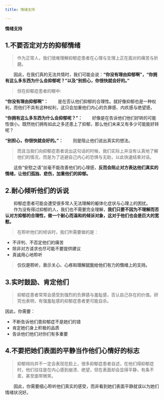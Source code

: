 ```yaml
---
title: 情绪支持

---
```

**情绪支持**

## 1.不要否定对方的抑郁情绪
>作为正常人，我们很难理解抑郁症患者在心理与生理上正在面对的痛苦与折磨。

&ensp;&ensp;&ensp;&ensp;因此，在我们真的无法共情时，我们可能会说：**“你没有理由抑郁啊”，“你拥有这么多东西为什么会抑郁呢？”以及“别担心，你很快就会好的。”**

>但在抑郁症患者的眼中:

**“你没有理由抑郁啊”：**
&ensp;&ensp;&ensp;&ensp;是在否认他们抑郁的合理性。就好像抑郁也是一种权利，而他们不具有这种权利，这只会加重他们内心的负罪感、内疚感与绝望感，

**“你拥有这么多东西为什么会抑郁呢？”：**
&ensp;&ensp;&ensp;&ensp;好像是在告诉他们他们好转的可能性很小。既然他们拥有如此之多还患上了抑郁，那么他们未来又有多少可能能好转呢？

**“别担心，你很快就会好的。”：**
&ensp;&ensp;&ensp;&ensp;则是阻止他们说出真实的想法。
>而且当我们向抑郁症患者说出这句话的时候，我们实际上并没有认真地了解他们的情况，而是为了逃避自己内心的恐惧与无助，以此快速结束对话。

&ensp;&ensp;&ensp;&ensp;这些“安慰之语”丝毫不能改善他们的心理感，**反而会阻止对方表达他们真实的情绪，让他们孤独、悲伤，加重他们的抑郁。**

## 2.耐心倾听他们的诉说
&ensp;&ensp;&ensp;&ensp;抑郁症患者可能会遭受很多常人无法理解的躯体化症状与心理上的困扰。
&ensp;&ensp;&ensp;&ensp;作为没有得过抑郁的人，我们也不需要完全理解，**我们只要不因为不理解而否认对方抑郁的合理性，做一个耐心而温和的倾诉对象，这对于他们也会是巨大的宽慰。**

>在聆听他们的倾诉时，我们所需要做的是：

- 不评判、不否定他们的痛苦
- 除非对方请求也尽可能不要提供建议
- 真诚用心地聆听
  
>**仅仅是聆听，表示关心、心疼和理解就能给他们有力的情绪上的支持。**

## 3.实时鼓励、肯定他们
>抑郁症患者常常会感受到强烈的负罪感与羞耻感，否认自己存在的价值。研究也表明，有强羞耻感的抑郁症患者更可能自杀。

因此，你需要：
- 不断告诉他们患抑郁症不是她们的错
- 肯定她们身上积极的品质
- 告诉他们他们对你们有多重要

## 4.不要把她们表面的平静当作他们心情好的标志
>抑郁倾向并不一定会表现在脸上，很多抑郁症患者自述，在他们得抑郁症时，他们往往是在内心感到崩溃、绝望，但在表面却会显得平静，有条不紊，甚至面带微笑。

&ensp;&ensp;&ensp;&ensp;因此，你需要细心聆听他们真实的感受，而非看到她们表面平静就误以为她们情绪状况好。

